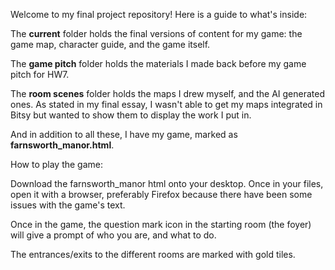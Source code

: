 Welcome to my final project repository! Here is a guide to what's inside:

The **current** folder holds the final versions of content for my game: the game map, character guide, and the game itself.

The **game pitch** folder holds the materials I made back before my game pitch for HW7.

The **room scenes** folder holds the maps I drew myself, and the AI generated ones. As stated in my final essay, I wasn't able to get my maps integrated in Bitsy but wanted to show them to display the work I put in. 

And in addition to all these, I have my game, marked as **farnsworth_manor.html**. 


How to play the game:

Download the farnsworth_manor html onto your desktop. Once in your files, open it with a browser, preferably Firefox because there have been some issues with the game's text. 

Once in the game, the question mark icon in the starting room (the foyer) will give a prompt of who you are, and what to do. 

The entrances/exits to the different rooms are marked with gold tiles. 

